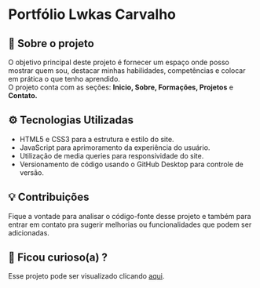 <h1>Portfólio Lwkas Carvalho</h1>

<h2>📘 Sobre o projeto</h2>
<p>O objetivo principal deste projeto é fornecer um espaço onde posso mostrar quem sou, destacar minhas habilidades, competências e colocar em prática o que tenho aprendido.<br>
O projeto conta com as seções: <strong>Inicio, Sobre, Formações, Projetos</strong> e <strong>Contato.</strong></p>

<h2>⚙️ Tecnologias Utilizadas</h2>
<ul>
    <li> HTML5 e CSS3 para a estrutura e estilo do site.</li>
    <li> JavaScript para aprimoramento da experiência do usuário.</li>
    <li> Utilização de media queries para responsividade do site.</li>
    <li> Versionamento de código usando o GitHub Desktop para controle de versão.</li>
</ul>

<h2>💡 Contribuições</h2>
<p>Fique a vontade para analisar o código-fonte desse projeto e também para entrar em contato pra sugerir melhorias ou funcionalidades que podem ser adicionadas.</p>

<h2>🔗 Ficou curioso(a) ?</h2>
<p>Esse projeto pode ser visualizado clicando <a href="https://llwkascarvalho.github.io/Portfolio/" target="_blank">aqui</a>.</p>
